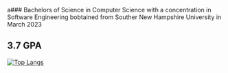 a### Bachelors of Science in Computer Science with a concentration in Software Engineering 
bobtained from Souther New Hampshire University in March 2023
## 3.7 GPA

[![Top Langs](https://github-readme-stats.vercel.app/api/top-langs/?username=msfbgh&langs_count=10)](https://github.com/msfbgh/github-readme-stats)

<!--
**msfbgh/msfbgh** is a ✨ _special_ ✨ repository because its `README.md` (this file) appears on your GitHub profile.

Here are some ideas to get you started:

- 🔭 I’m currently working on ...
- 🌱 I’m currently learning ...
- 👯 I’m looking to collaborate on ...
- 🤔 I’m looking for help with ...
- 💬 Ask me about ...
- 📫 How to reach me: ...
- ⚡ Fun fact: ...
-->
